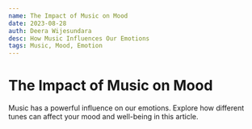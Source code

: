 ```yaml
---
name: The Impact of Music on Mood
date: 2023-08-28
auth: Deera Wijesundara
desc: How Music Influences Our Emotions
tags: Music, Mood, Emotion
---
```


# The Impact of Music on Mood

Music has a powerful influence on our emotions. Explore how different tunes can affect your mood and well-being in this article.
